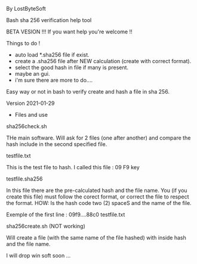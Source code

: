 By LostByteSoft

Bash sha 256 verification help tool

BETA VESION !!! If you want help you're welcome !!


Things to do !

* auto load *.sha256 file if exist.
* create a .sha256 file after NEW calculation (create with correct format).
* select the good hash in file if many is present.
* maybe an gui.
* i'm sure there are more to do....


Easy way or not in bash to verify create and hash a file in sha 256.

Version 2021-01-29

* Files and use

sha256check.sh

THe main software. Will ask for 2 files (one after another) and compare the hash include in the second specified file.

testfile.txt

This is the test file to hash. I called this file : 09 F9 key

testfile.sha256

In this file there are the pre-calculated hash and the file name. You (if you create this file) must follow the corect format, or correct the file to respect the format. HOW: Is the hash code two (2) spaceS and the name of the file.

Exemple of the first line : 09f9....88c0  testfile.txt

sha256create.sh (NOT working)

Will create a file (with the same name of the file hashed) with inside hash and the file name.


I will drop win soft soon ...
